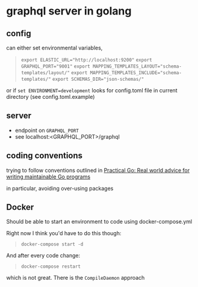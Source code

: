 # graphql server in golang

## config 

can either set environmental variables, 

> `export ELASTIC_URL="http://localhost:9200"`
> `export GRAPHQL_PORT="9001"`
> `export MAPPING_TEMPLATES_LAYOUT="schema-templates/layout/"`
> `export MAPPING_TEMPLATES_INCLUDE="schema-templates/"`
> `export SCHEMAS_DIR="json-schemas/"`

or if `set ENVIRONMENT=development` looks for config.toml file
in current directory (see config.toml.example)

## server 

* endpoint on `GRAPHQL_PORT`
* see localhost:<GRAPHQL_PORT>/graphql

## coding conventions

trying to follow conventions outlined in [Practical Go: Real world advice for writing maintainable Go programs](https://dave.cheney.net/practical-go/presentations/qcon-china.html)

in particular, avoiding over-using packages

## Docker

Should be able to start an environment to code using docker-compose.yml

Right now I think you'd have to do this though:

> `docker-compose start -d`

And after every code change:

> `docker-compose restart`

which is not great.  There is the `CompileDaemon` approach